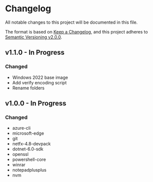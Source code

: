 # Changelog

All notable changes to this project will be documented in this file.

The format is based on [Keep a Changelog](https://keepachangelog.com/en/1.0.0/),
and this project adheres to [Semantic Versioning v2.0.0](https://semver.org/spec/v2.0.0.html).

## v1.1.0 - In Progress

### Changed

- Windows 2022 base image
- Add verify encoding script
- Rename folders

## v1.0.0 - In Progress

### Changed

- azure-cli
- microsoft-edge
- git
- netfx-4.8-devpack
- dotnet-6.0-sdk
- openssl
- powershell-core
- winrar
- notepadplusplus
- nvm
